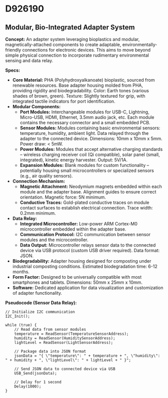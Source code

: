 # D926190

## Modular, Bio-Integrated Adapter System

**Concept:** An adapter system leveraging bioplastics and modular, magnetically-attached components to create adaptable, environmentally-friendly connections for electronic devices. This aims to move beyond simple physical connection to incorporate rudimentary environmental sensing and data relay.

**Specs:**

*   **Core Material:** PHA (Polyhydroxyalkanoate) bioplastic, sourced from renewable resources. Base adapter housing molded from PHA, providing rigidity and biodegradability. Color: Earth tones (various shades of brown, green). Texture: Slightly textured for grip, with integrated tactile indicators for port identification.
*   **Modular Components:**
    *   **Port Modules:** Interchangeable modules for USB-C, Lightning, Micro-USB, HDMI, Ethernet, 3.5mm audio jack, etc. Each module contains the necessary connector and a small embedded PCB.
    *   **Sensor Modules:** Modules containing basic environmental sensors: temperature, humidity, ambient light. Data relayed through the adapter to the connected device.  Dimensions: 10mm x 10mm x 5mm. Power draw: < 5mW.
    *   **Power Modules:** Modules that accept alternative charging standards – wireless charging receiver coil (Qi compatible), solar panel (small, integrated), kinetic energy harvester.  Output: 5V/1A.
    *   **Expansion Modules:** Blank modules for custom functionality – potentially housing small microcontrollers or specialized sensors (e.g., air quality sensors).
*   **Connection Mechanism:**
    *   **Magnetic Attachment:**  Neodymium magnets embedded within each module and the adapter base. Alignment guides to ensure correct orientation.  Magnetic force: 5N minimum.
    *   **Conductive Traces:** Gold-plated conductive traces on module contact surfaces to establish electrical connection. Trace width: 0.2mm minimum.
*   **Data Relay:**
    *   **Integrated Microcontroller:** Low-power ARM Cortex-M0 microcontroller embedded within the adapter base.
    *   **Communication Protocol:**  I2C communication between sensor modules and the microcontroller.
    *   **Data Output:**  Microcontroller relays sensor data to the connected device via USB protocol (custom USB driver required).  Data format: JSON.
*   **Biodegradability:**  Adapter housing designed for composting under industrial composting conditions.  Estimated biodegradation time: 6-12 months.
*   **Form Factor:**  Designed to be universally compatible with most smartphones and tablets.  Dimensions: 50mm x 25mm x 10mm.
*   **Software:** Dedicated application for data visualization and customization of adapter functionality.

**Pseudocode (Sensor Data Relay):**

```
// Initialize I2C communication
I2C_Init();

while (true) {
    // Read data from sensor modules
    temperature = ReadSensor(TemperatureSensorAddress);
    humidity = ReadSensor(HumiditySensorAddress);
    lightLevel = ReadSensor(LightSensorAddress);

    // Package data into JSON format
    jsonData = "{ \"temperature\": " + temperature + ", \"humidity\": " + humidity + ", \"lightLevel\": " + lightLevel + " }";

    // Send JSON data to connected device via USB
    USB_Send(jsonData);

    // Delay for 1 second
    Delay(1000);
}
```